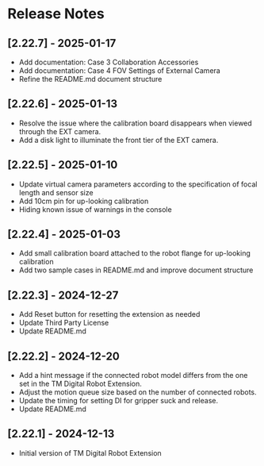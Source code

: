 # Release Notes

## [2.22.7] - 2025-01-17

-   Add documentation: Case 3 Collaboration Accessories
-   Add documentation: Case 4 FOV Settings of External Camera
-   Refine the README.md document structure

## [2.22.6] - 2025-01-13

-   Resolve the issue where the calibration board disappears when viewed through the EXT camera.
-   Add a disk light to illuminate the front tier of the EXT camera.

## [2.22.5] - 2025-01-10

-   Update virtual camera parameters according to the specification of focal length and sensor size
-   Add 10cm pin for up-looking calibration
-   Hiding known issue of warnings in the console

## [2.22.4] - 2025-01-03

-   Add small calibration board attached to the robot flange for up-looking calibration
-   Add two sample cases in README.md and improve document structure

## [2.22.3] - 2024-12-27

-   Add Reset button for resetting the extension as needed
-   Update Third Party License
-   Update README.md

## [2.22.2] - 2024-12-20

-   Add a hint message if the connected robot model differs from the one set in the TM Digital Robot Extension.
-   Adjust the motion queue size based on the number of connected robots.
-   Update the timing for setting DI for gripper suck and release.
-   Update README.md

## [2.22.1] - 2024-12-13

-   Initial version of TM Digital Robot Extension
